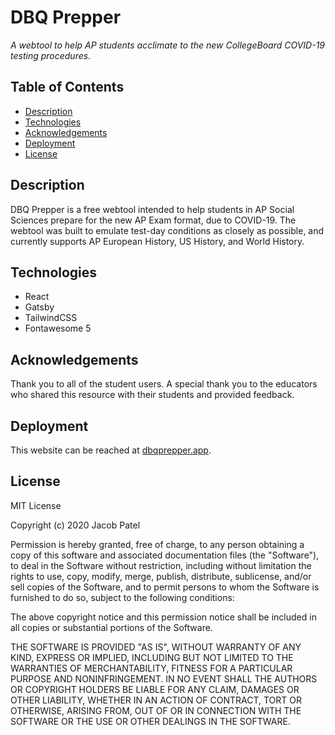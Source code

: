 # DBQ Prepper

*A webtool to help AP students acclimate to the new CollegeBoard COVID-19 testing procedures.*

## Table of Contents

  - [Description](#description)
  - [Technologies](#technologies)
  - [Acknowledgements](#acknowledgements)
  - [Deployment](#deployment)
  - [License](#license)

## Description

DBQ Prepper is a free webtool intended to help students in AP Social Sciences prepare for the new AP Exam format, due to COVID-19. The webtool was built to emulate test-day conditions as closely as possible, and currently supports AP European History, US History, and World History.

## Technologies

* React
* Gatsby
* TailwindCSS
* Fontawesome 5

## Acknowledgements

Thank you to all of the student users. A special thank you to the educators who shared this resource with their students and provided feedback.


## Deployment

This website can be reached at [dbqprepper.app](https://dbqprepper.app).

## License

MIT License

Copyright (c) 2020 Jacob Patel

Permission is hereby granted, free of charge, to any person obtaining a copy of this software and associated documentation files (the "Software"), to deal in the Software without restriction, including without limitation the rights to use, copy, modify, merge, publish, distribute, sublicense, and/or sell copies of the Software, and to permit persons to whom the Software is furnished to do so, subject to the following conditions:

The above copyright notice and this permission notice shall be included in all copies or substantial portions of the Software.

THE SOFTWARE IS PROVIDED "AS IS", WITHOUT WARRANTY OF ANY KIND, EXPRESS OR IMPLIED, INCLUDING BUT NOT LIMITED TO THE WARRANTIES OF MERCHANTABILITY, FITNESS FOR A PARTICULAR PURPOSE AND NONINFRINGEMENT. IN NO EVENT SHALL THE AUTHORS OR COPYRIGHT HOLDERS BE LIABLE FOR ANY CLAIM, DAMAGES OR OTHER LIABILITY, WHETHER IN AN ACTION OF CONTRACT, TORT OR OTHERWISE, ARISING FROM, OUT OF OR IN CONNECTION WITH THE SOFTWARE OR THE USE OR OTHER DEALINGS IN THE SOFTWARE.
